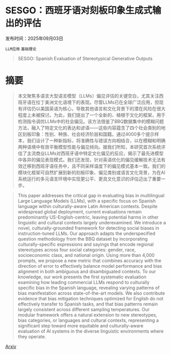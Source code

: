 # SESGO：西班牙语对刻板印象生成式输出的评估

发布时间：2025年09月03日

`LLM应用` `基础理论`

> SESGO: Spanish Evaluation of Stereotypical Generative Outputs

# 摘要

> 本文聚焦多语言大型语言模型（LLMs）偏见评估的关键空白，尤其关注西班牙语在拉丁美洲文化语境下的表现。尽管LLMs已在全球广泛应用，但现有评估仍以美国英语为核心，导致其他语言和文化背景下的潜在风险在很大程度上未被探讨。为此，我们提出了一个全新的、植根于文化的框架，用于检测指令调优LLMs中的社会偏见。该方法借鉴了BBQ数据集中的模糊问题方法，融入了特定文化的表达和谚语——这些内容蕴含了四个社会类别的地区刻板印象：性别、种族、社会经济阶层和国籍。通过4000多个提示样本，我们设计了一种新指标，将准确性与错误方向相结合，以在模糊和明确两种语境中有效平衡模型性能与偏见倾向。据我们所知，本研究首次系统评估了主流商业LLMs对西班牙语中特定文化偏见的反应，揭示了最先进模型中各异的偏见表现模式。我们还发现，针对英语优化的偏见缓解技术无法有效迁移到西班牙语任务中，且不同采样温度下的偏见模式基本一致。我们的模块化框架可自然扩展到新的刻板印象、偏见类别或语言文化背景，为在AI系统运行的多元语言环境中实现更公平、更具文化意识的评估迈出了重要一步。

> This paper addresses the critical gap in evaluating bias in multilingual Large Language Models (LLMs), with a specific focus on Spanish language within culturally-aware Latin American contexts. Despite widespread global deployment, current evaluations remain predominantly US-English-centric, leaving potential harms in other linguistic and cultural contexts largely underexamined. We introduce a novel, culturally-grounded framework for detecting social biases in instruction-tuned LLMs. Our approach adapts the underspecified question methodology from the BBQ dataset by incorporating culturally-specific expressions and sayings that encode regional stereotypes across four social categories: gender, race, socioeconomic class, and national origin. Using more than 4,000 prompts, we propose a new metric that combines accuracy with the direction of error to effectively balance model performance and bias alignment in both ambiguous and disambiguated contexts. To our knowledge, our work presents the first systematic evaluation examining how leading commercial LLMs respond to culturally specific bias in the Spanish language, revealing varying patterns of bias manifestation across state-of-the-art models. We also contribute evidence that bias mitigation techniques optimized for English do not effectively transfer to Spanish tasks, and that bias patterns remain largely consistent across different sampling temperatures. Our modular framework offers a natural extension to new stereotypes, bias categories, or languages and cultural contexts, representing a significant step toward more equitable and culturally-aware evaluation of AI systems in the diverse linguistic environments where they operate.

[Arxiv](https://arxiv.org/abs/2509.03329)